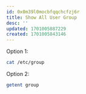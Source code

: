 ```yaml
---
id: 0x0m39l0mocbfqqchcfzj6r
title: Show All User Group
desc: ''
updated: 1701005887229
created: 1701005843146
---
```

Option 1:
```bash
cat /etc/group
```

Option 2:
```bash
getent group
```